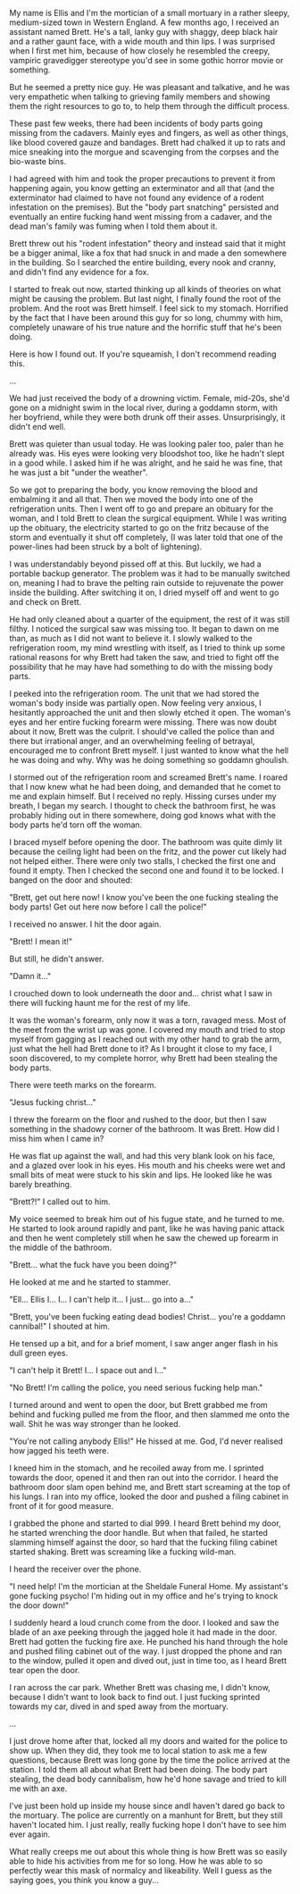 My name is Ellis and I'm the mortician of a small mortuary in a rather sleepy, medium-sized town in Western England. A few months ago, I received an assistant named Brett. He's a tall, lanky guy with shaggy, deep black hair and a rather gaunt face, with a wide mouth and thin lips. I was surprised when I first met him, because of how closely he resembled the creepy, vampiric gravedigger stereotype you'd see in some gothic horror movie or something.

But he seemed a pretty nice guy. He was pleasant and talkative, and he was very empathetic when talking to grieving family members and showing them the right resources to go to, to help them through the difficult process.

These past few weeks, there had been incidents of body parts going missing from the cadavers. Mainly eyes and fingers, as well as other things, like blood covered gauze and bandages. Brett had chalked it up to rats and mice sneaking into the morgue and scavenging from the corpses and the bio-waste bins.

I had agreed with him and took the proper precautions to prevent it from happening again, you know getting an exterminator and all that (and the exterminator had claimed to have not found any evidence of a rodent infestation on the premises). But the "body part snatching" persisted and eventually an entire fucking hand went missing from a cadaver, and the dead man's family was fuming when I told them about it.

Brett threw out his "rodent infestation" theory and instead said that it might be a bigger animal, like a fox that had snuck in and made a den somewhere in the building. So I searched the entire building, every nook and cranny, and didn't find any evidence for a fox.

I started to freak out now, started thinking up all kinds of theories on what might be causing the problem. But last night, I finally found the root of the problem. And the root was Brett himself. I feel sick to my stomach. Horrified by the fact that I have been around this guy for so long, chummy with him, completely unaware of his true nature and the horrific stuff that he's been doing.

Here is how I found out. If you're squeamish, I don't recommend reading this.

...

We had just received the body of a drowning victim. Female, mid-20s, she'd gone on a midnight swim in the local river, during a goddamn storm, with her boyfriend, while they were both drunk off their asses. Unsurprisingly, it didn't end well.

Brett was quieter than usual today. He was looking paler too, paler than he already was. His eyes were looking very bloodshot too, like he hadn't slept in a good while. I asked him if he was alright, and he said he was fine, that he was just a bit "under the weather".

So we got to preparing the body, you know removing the blood and embalming it and all that. Then we moved the body into one of the refrigeration units. Then I went off to go and prepare an obituary for the woman, and I told Brett to clean the surgical equipment. While I was writing up the obituary, the electricity started to go on the fritz because of the storm and eventually it shut off completely, (I was later told that one of the power-lines had been struck by a bolt of lightening).

I was understandably beyond pissed off at this. But luckily, we had a portable backup generator. The problem was it had to be manually switched on, meaning I had to brave the pelting rain outside to rejuvenate the power inside the building. After switching it on, I dried myself off and went to go and check on Brett.

He had only cleaned about a quarter of the equipment, the rest of it was still filthy. I noticed the surgical saw was missing too. It began to dawn on me than, as much as I did not want to believe it. I slowly walked to the refrigeration room, my mind wrestling with itself, as I tried to think up some rational reasons for why Brett had taken the saw, and tried to fight off the possibility that he may have had something to do with the missing body parts.

I peeked into the refrigeration room. The unit that we had stored the woman's body inside was partially open. Now feeling very anxious, I hesitantly approached the unit and then slowly etched it open. The woman's eyes and her entire fucking forearm were missing. There was now doubt about it now, Brett was the culprit. I should've called the police than and there but irrational anger, and an overwhelming feeling of betrayal, encouraged me to confront Brett myself. I just wanted to know what the hell he was doing and why. Why was he doing something so goddamn ghoulish.

I stormed out of the refrigeration room and screamed Brett's name. I roared that I now knew what he had been doing, and demanded that he comet to me and explain himself. But I received no reply. Hissing curses under my breath, I began my search. I thought to check the bathroom first, he was probably hiding out in there somewhere, doing god knows what with the body parts he'd torn off the woman.

I braced myself before opening the door. The bathroom was quite dimly lit because the ceiling light had been on the fritz, and the power cut likely had not helped either. There were only two stalls, I checked the first one and found it empty. Then I checked the second one and found it to be locked. I banged on the door and shouted:

"Brett, get out here now! I know you've been the one fucking stealing the body parts! Get out here now before I call the police!"

I received no answer. I hit the door again.

"Brett! I mean it!" 

But still, he didn't answer. 

"Damn it..." 

I crouched down to look underneath the door and... christ what I saw in there will fucking haunt me for the rest of my life.

It was the woman's forearm, only now it was a torn, ravaged mess. Most of the meet from the wrist up was gone. I covered my mouth and tried to stop myself from gagging as I reached out with my other hand to grab the arm, just what the hell had Brett done to it? As I brought it close to my face, I soon discovered, to my complete horror, why Brett had been stealing the body parts.

There were teeth marks on the forearm. 

"Jesus fucking christ..."

I threw the forearm on the floor and rushed to the door, but then I saw something in the shadowy corner of the bathroom. It was Brett. How did I miss him when I came in?

He was flat up against the wall, and had this very blank look on his face, and a glazed over look in his eyes. His mouth and his cheeks were wet and small bits of meat were stuck to his skin and lips. He looked like he was barely breathing.

"Brett?!" I called out to him.

My voice seemed to break him out of his fugue state, and he turned to me. He started to look around rapidly and pant, like he was having panic attack and then he went completely still when he saw the chewed up forearm in the middle of the bathroom.

"Brett... what the fuck have you been doing?"

He looked at me and he started to stammer.

"Ell... Ellis I... I... I can't help it... I just... go into a..."

"Brett, you've been fucking eating dead bodies! Christ... you're a goddamn cannibal!" I shouted at him.

He tensed up a bit, and for a brief moment, I saw anger anger flash in his dull green eyes.

"I can't help it Brett! I... I space out and I..." 

"No Brett! I'm calling the police, you need serious fucking help man." 

I turned around and went to open the door, but Brett grabbed me from behind and fucking pulled me from the floor, and then slammed me onto the wall. Shit he was way stronger than he looked.

"You're not calling anybody Ellis!" He hissed at me. God, I'd never realised how jagged his teeth were.

I kneed him in the stomach, and he recoiled away from me. I sprinted towards the door, opened it and then ran out into the corridor. I heard the bathroom door slam open behind me, and Brett start screaming at the top of his lungs. I ran into my office, looked the door and pushed a filing cabinet in front of it for good measure. 

I grabbed the phone and started to dial 999. I heard Brett behind my door, he started wrenching the door handle. But when that failed, he started slamming himself against the door, so hard that the fucking filing cabinet started shaking. Brett was screaming like a fucking wild-man.

I heard the receiver over the phone. 

"I need help! I'm the mortician at the Sheldale Funeral Home. My assistant's gone fucking psycho! I'm hiding out in my office and he's trying to knock the door down!" 

I suddenly heard a loud crunch come from the door. I looked and saw the blade of an axe peeking through the jagged hole it had made in the door. Brett had gotten the fucking fire axe. He punched his hand through the hole and pushed filing cabinet out of the way. I just dropped the phone and ran to the window, pulled it open and dived out, just in time too, as I heard Brett tear open the door.

I ran across the car park. Whether Brett was chasing me, I didn't know, because I didn't want to look back to find out. I just fucking sprinted towards my car, dived in and sped away from the mortuary. 

...

I just drove home after that, locked all my doors and waited for the police to show up. When they did, they took me to local station to ask me a few questions, because Brett was long gone by the time the police arrived at the station. I told them all about what Brett had been doing. The body part stealing, the dead body cannibalism, how he'd hone savage and tried to kill me with an axe. 

I've just been hold up inside my house since andI haven't dared go back to the mortuary. The police are currently on a manhunt for Brett, but they still haven't located him. I just really, really fucking hope I don't have to see him ever again.

What really creeps me out about this whole thing is how Brett was so easily able to hide his activities from me for so long. How he was able to so perfectly wear this mask of normalcy and likeability. Well I guess as the saying goes, you think you know a guy...